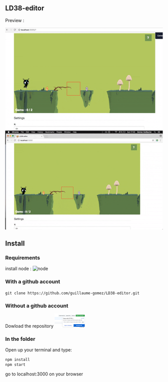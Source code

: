 ## LD38-editor
Preview :

![Preview](preview.gif "Preview")
![Preview2](preview2.gif "Preview2")

## Install

### Requirements
install node : ![node](https://nodejs.org/en/)

### With a github account
`git clone https://github.com/guillaume-gomez/LD38-editor.git`

### Without a github account 
Dowload the repository
<img src="github-download.png" alt="Drawing" style="width: 100px;"/>

### In the folder
Open up your terminal and type:
```
npm install
npm start
```

go to localhost:3000 on your browser


